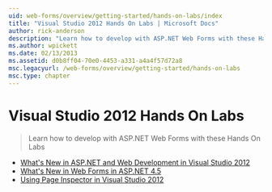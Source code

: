 ```yaml
---
uid: web-forms/overview/getting-started/hands-on-labs/index
title: "Visual Studio 2012 Hands On Labs | Microsoft Docs"
author: rick-anderson
description: "Learn how to develop with ASP.NET Web Forms with these Hands On Labs"
ms.author: wpickett
ms.date: 02/13/2013
ms.assetid: d0b8ff04-70e0-4453-a331-a4a4f57d72a8
msc.legacyurl: /web-forms/overview/getting-started/hands-on-labs
msc.type: chapter
---
```

# Visual Studio 2012 Hands On Labs

> Learn how to develop with ASP.NET Web Forms with these Hands On Labs

- [What's New in ASP.NET and Web Development in Visual Studio 2012](whats-new-in-aspnet-and-web-development-in-visual-studio-2012.md)
- [What's New in Web Forms in ASP.NET 4.5](whats-new-in-web-forms-in-aspnet-45.md)
- [Using Page Inspector in Visual Studio 2012](using-page-inspector-in-visual-studio-2012.md)

